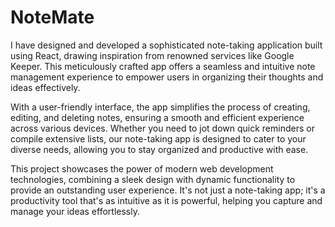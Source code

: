 # NoteMate
I have designed and developed a sophisticated note-taking application built using React, drawing inspiration from renowned services like Google Keeper. This meticulously crafted app offers a seamless and intuitive note management experience to empower users in organizing their thoughts and ideas effectively.

With a user-friendly interface, the app simplifies the process of creating, editing, and deleting notes, ensuring a smooth and efficient experience across various devices. Whether you need to jot down quick reminders or compile extensive lists, our note-taking app is designed to cater to your diverse needs, allowing you to stay organized and productive with ease.

This project showcases the power of modern web development technologies, combining a sleek design with dynamic functionality to provide an outstanding user experience. It's not just a note-taking app; it's a productivity tool that's as intuitive as it is powerful, helping you capture and manage your ideas effortlessly.





